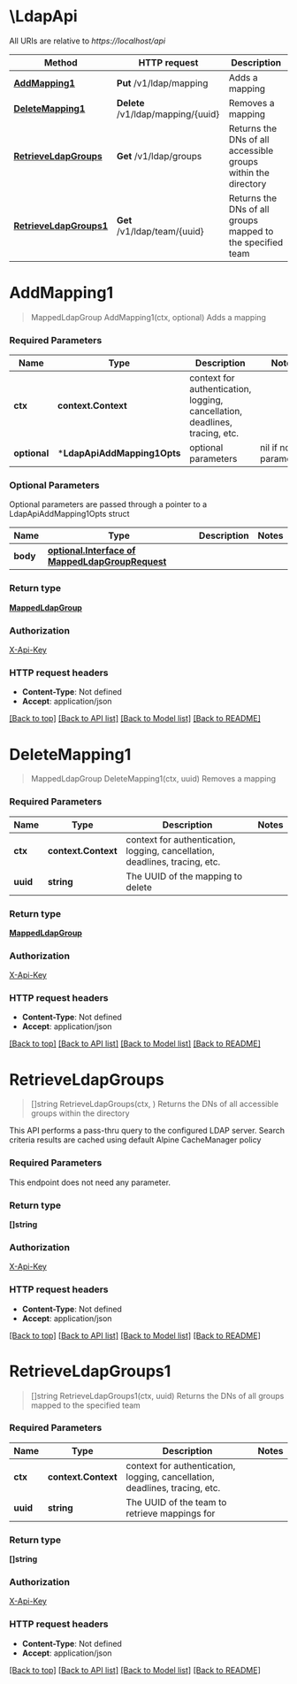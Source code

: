 # \LdapApi

All URIs are relative to *https://localhost/api*

Method | HTTP request | Description
------------- | ------------- | -------------
[**AddMapping1**](LdapApi.md#AddMapping1) | **Put** /v1/ldap/mapping | Adds a mapping
[**DeleteMapping1**](LdapApi.md#DeleteMapping1) | **Delete** /v1/ldap/mapping/{uuid} | Removes a mapping
[**RetrieveLdapGroups**](LdapApi.md#RetrieveLdapGroups) | **Get** /v1/ldap/groups | Returns the DNs of all accessible groups within the directory
[**RetrieveLdapGroups1**](LdapApi.md#RetrieveLdapGroups1) | **Get** /v1/ldap/team/{uuid} | Returns the DNs of all groups mapped to the specified team


# **AddMapping1**
> MappedLdapGroup AddMapping1(ctx, optional)
Adds a mapping



### Required Parameters

Name | Type | Description  | Notes
------------- | ------------- | ------------- | -------------
 **ctx** | **context.Context** | context for authentication, logging, cancellation, deadlines, tracing, etc.
 **optional** | ***LdapApiAddMapping1Opts** | optional parameters | nil if no parameters

### Optional Parameters
Optional parameters are passed through a pointer to a LdapApiAddMapping1Opts struct

Name | Type | Description  | Notes
------------- | ------------- | ------------- | -------------
 **body** | [**optional.Interface of MappedLdapGroupRequest**](MappedLdapGroupRequest.md)|  | 

### Return type

[**MappedLdapGroup**](MappedLdapGroup.md)

### Authorization

[X-Api-Key](../README.md#X-Api-Key)

### HTTP request headers

 - **Content-Type**: Not defined
 - **Accept**: application/json

[[Back to top]](#) [[Back to API list]](../README.md#documentation-for-api-endpoints) [[Back to Model list]](../README.md#documentation-for-models) [[Back to README]](../README.md)

# **DeleteMapping1**
> MappedLdapGroup DeleteMapping1(ctx, uuid)
Removes a mapping



### Required Parameters

Name | Type | Description  | Notes
------------- | ------------- | ------------- | -------------
 **ctx** | **context.Context** | context for authentication, logging, cancellation, deadlines, tracing, etc.
  **uuid** | **string**| The UUID of the mapping to delete | 

### Return type

[**MappedLdapGroup**](MappedLdapGroup.md)

### Authorization

[X-Api-Key](../README.md#X-Api-Key)

### HTTP request headers

 - **Content-Type**: Not defined
 - **Accept**: application/json

[[Back to top]](#) [[Back to API list]](../README.md#documentation-for-api-endpoints) [[Back to Model list]](../README.md#documentation-for-models) [[Back to README]](../README.md)

# **RetrieveLdapGroups**
> []string RetrieveLdapGroups(ctx, )
Returns the DNs of all accessible groups within the directory

This API performs a pass-thru query to the configured LDAP server. Search criteria results are cached using default Alpine CacheManager policy

### Required Parameters
This endpoint does not need any parameter.

### Return type

**[]string**

### Authorization

[X-Api-Key](../README.md#X-Api-Key)

### HTTP request headers

 - **Content-Type**: Not defined
 - **Accept**: application/json

[[Back to top]](#) [[Back to API list]](../README.md#documentation-for-api-endpoints) [[Back to Model list]](../README.md#documentation-for-models) [[Back to README]](../README.md)

# **RetrieveLdapGroups1**
> []string RetrieveLdapGroups1(ctx, uuid)
Returns the DNs of all groups mapped to the specified team



### Required Parameters

Name | Type | Description  | Notes
------------- | ------------- | ------------- | -------------
 **ctx** | **context.Context** | context for authentication, logging, cancellation, deadlines, tracing, etc.
  **uuid** | **string**| The UUID of the team to retrieve mappings for | 

### Return type

**[]string**

### Authorization

[X-Api-Key](../README.md#X-Api-Key)

### HTTP request headers

 - **Content-Type**: Not defined
 - **Accept**: application/json

[[Back to top]](#) [[Back to API list]](../README.md#documentation-for-api-endpoints) [[Back to Model list]](../README.md#documentation-for-models) [[Back to README]](../README.md)

